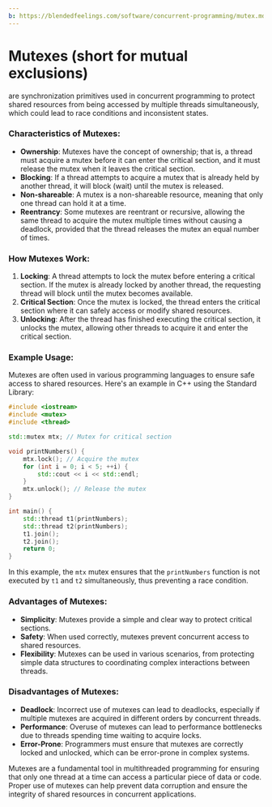 ```yaml
---
b: https://blendedfeelings.com/software/concurrent-programming/mutex.md
---
```


# Mutexes (short for mutual exclusions) 
are synchronization primitives used in concurrent programming to protect shared resources from being accessed by multiple threads simultaneously, which could lead to race conditions and inconsistent states.

### Characteristics of Mutexes:
- **Ownership**: Mutexes have the concept of ownership; that is, a thread must acquire a mutex before it can enter the critical section, and it must release the mutex when it leaves the critical section.
- **Blocking**: If a thread attempts to acquire a mutex that is already held by another thread, it will block (wait) until the mutex is released.
- **Non-shareable**: A mutex is a non-shareable resource, meaning that only one thread can hold it at a time.
- **Reentrancy**: Some mutexes are reentrant or recursive, allowing the same thread to acquire the mutex multiple times without causing a deadlock, provided that the thread releases the mutex an equal number of times.

### How Mutexes Work:
1. **Locking**: A thread attempts to lock the mutex before entering a critical section. If the mutex is already locked by another thread, the requesting thread will block until the mutex becomes available.
2. **Critical Section**: Once the mutex is locked, the thread enters the critical section where it can safely access or modify shared resources.
3. **Unlocking**: After the thread has finished executing the critical section, it unlocks the mutex, allowing other threads to acquire it and enter the critical section.

### Example Usage:
Mutexes are often used in various programming languages to ensure safe access to shared resources. Here's an example in C++ using the Standard Library:

```cpp
#include <iostream>
#include <mutex>
#include <thread>

std::mutex mtx; // Mutex for critical section

void printNumbers() {
    mtx.lock(); // Acquire the mutex
    for (int i = 0; i < 5; ++i) {
        std::cout << i << std::endl;
    }
    mtx.unlock(); // Release the mutex
}

int main() {
    std::thread t1(printNumbers);
    std::thread t2(printNumbers);
    t1.join();
    t2.join();
    return 0;
}
```

In this example, the `mtx` mutex ensures that the `printNumbers` function is not executed by `t1` and `t2` simultaneously, thus preventing a race condition.

### Advantages of Mutexes:
- **Simplicity**: Mutexes provide a simple and clear way to protect critical sections.
- **Safety**: When used correctly, mutexes prevent concurrent access to shared resources.
- **Flexibility**: Mutexes can be used in various scenarios, from protecting simple data structures to coordinating complex interactions between threads.

### Disadvantages of Mutexes:
- **Deadlock**: Incorrect use of mutexes can lead to deadlocks, especially if multiple mutexes are acquired in different orders by concurrent threads.
- **Performance**: Overuse of mutexes can lead to performance bottlenecks due to threads spending time waiting to acquire locks.
- **Error-Prone**: Programmers must ensure that mutexes are correctly locked and unlocked, which can be error-prone in complex systems.

Mutexes are a fundamental tool in multithreaded programming for ensuring that only one thread at a time can access a particular piece of data or code. Proper use of mutexes can help prevent data corruption and ensure the integrity of shared resources in concurrent applications.